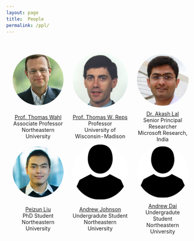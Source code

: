 ```yaml
---
layout: page
title:  People
permalink: /ppl/
---
```

<html>
<head>
<style>
img {
  border-radius: 50%;
}
table
    {
    border-collapse:separate;
    border-spacing:10px 0px;
    }
</style>
</head>
<body>
	<table style="width:100%">
	<tr>
	<td align="center">
 	<img src="img/thomas_2.jpg" width="200" alt="Thomas">
 	</td>
	<td align="center">
 		<img src="img/reps.jpg" width="200" alt="Tom">
 	</td>
	<td align="center">
 		<img src="img/akash.jpg" width="200" alt="Tom">
 	</td>
 	</tr>
 	<tr>
 		<td align="center">
 			<a href="https://www.khoury.northeastern.edu/home/wahl/">Prof. Thomas Wahl</a><br>
 			Associate Professor<br>
 			Northeastern University
 		</td>
 		<td align="center">
 			<a href="http://pages.cs.wisc.edu/~reps/">Prof. Thomas W. Reps</a><br>
 			Professor<br>
 			University of Wisconsin-Madison
 		</td>
 		<td align="center">
 			<a href="https://www.microsoft.com/en-us/research/people/akashl/">Dr. Akash Lal</a><br>
 			Senior Principal Researcher<br>
 			Microsoft Research, India
 		</td>
 	</tr>
 	<br>
	<tr>
	<td align="center">
 	<img src="img/peizun.jpg" width="200" alt="peizun">
 	</td>
	<td align="center">
 		<img src="img/ppl.png" width="200" alt="Andrew Johnson">
 	</td>
	<td align="center">
 		<img src="img/ppl.png" width="200" alt="Andrew Dai">
 	</td>
 	</tr>
 	<tr>
 		<td align="center">
 			<a href="https://www.khoury.northeastern.edu/home/wahl/">Peizun Liu</a><br>
 			PhD Student<br>
 			Northeastern University
 		</td>
 		<td align="center">
 			<a href="">Andrew Johnson</a><br>
 			Undergradute Student<br>
 			Northeastern University
 		</td>
 		<td align="center">
 			<a href="http://pages.cs.wisc.edu/~reps/">Andrew Dai</a><br>
 			Undergradute Student<br>
 			Northeastern University
 		</td>
 	</tr>
</table>
</body>
</html>